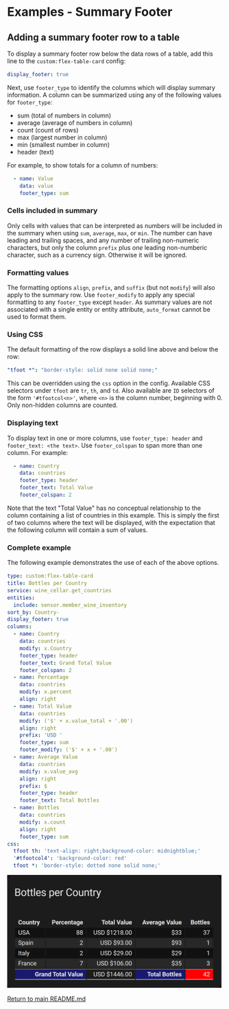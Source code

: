 # Examples - Summary Footer

## Adding a summary footer row to a table
<!-- [full text section] -->

To display a summary footer row below the data rows of a table, add this line to the `custom:flex-table-card` config:

<!-- [listing section] -->
``` yaml
display_footer: true
```

Next, use `footer_type` to identify the columns which will display summary information. A column can be summarized using any of the following values for `footer_type`:

* sum (total of numbers in column)
* average (average of numbers in column)
* count (count of rows)
* max (largest number in column)
* min (smallest number in column)
* header (text)

For example, to show totals for a column of numbers:

``` yaml
  - name: Value
    data: value
    footer_type: sum
```

### Cells included in summary

Only cells with values that can be interpreted as numbers will be included in the summary when using `sum`, `average`, `max`, or `min`. 
The number can have leading and trailing spaces, and any number of trailing non-numeric characters, but only the column `prefix` plus _one_ leading non-numberic character, 
such as a currency sign. Otherwise it will be ignored.

### Formatting values

The formatting options `align`, `prefix`, and `suffix` (but not `modify`) will also apply to the summary row.
Use `footer_modify` to apply any special formatting to any `footer_type` except `header`. As summary values are not associated with a single entity or entity attribute, 
`auto_format` cannot be used to format them.

### Using CSS

The default formatting of the row displays a solid line above and below the row:

``` yaml
"tfoot *": "border-style: solid none solid none;"
```

This can be overridden using the `css` option in the config. Available CSS selectors under `tfoot` are `tr`, `th`, and `td`. Also available are `ID` selectors of the form `'#tfootcol<n>'`,
where `<n>` is the column number, beginning with 0. Only non-hidden columns are counted.

### Displaying text

To display text in one or more columns, use `footer_type: header` and `footer_text: <the text>`. Use `footer_colspan` to span more than one column. For example:

``` yaml
  - name: Country
    data: countries
    footer_type: header
    footer_text: Total Value
    footer_colspan: 2
```

Note that the text "Total Value" has no conceptual relationship to the column containing a list of countries in this example. This is simply the first of two columns where
the text will be displayed, with the expectation that the following column will contain a sum of values.

### Complete example

The following example demonstrates the use of each of the above options.

``` yaml
type: custom:flex-table-card
title: Bottles per Country
service: wine_cellar.get_countries
entities:
  include: sensor.member_wine_inventory
sort_by: Country-
display_footer: true
columns:
  - name: Country
    data: countries
    modify: x.Country
    footer_type: header
    footer_text: Grand Total Value
    footer_colspan: 2
  - name: Percentage
    data: countries
    modify: x.percent
    align: right
  - name: Total Value
    data: countries
    modify: ('$' + x.value_total + '.00')
    align: right
    prefix: 'USD '
    footer_type: sum
    footer_modify: ('$' + x + '.00')
  - name: Average Value
    data: countries
    modify: x.value_avg
    align: right
    prefix: $
    footer_type: header
    footer_text: Total Bottles
  - name: Bottles
    data: countries
    modify: x.count
    align: right
    footer_type: sum
css:
  tfoot th: 'text-align: right;background-color: midnightblue;'
  '#tfootcol4': 'background-color: red'
  tfoot *: 'border-style: dotted none solid none;'

```

<!-- [example image section] -->
<img src="../images/FlexTableFooterExample.png" alt="Summary Footer Example" width="500px">


[Return to main README.md](../README.md)
